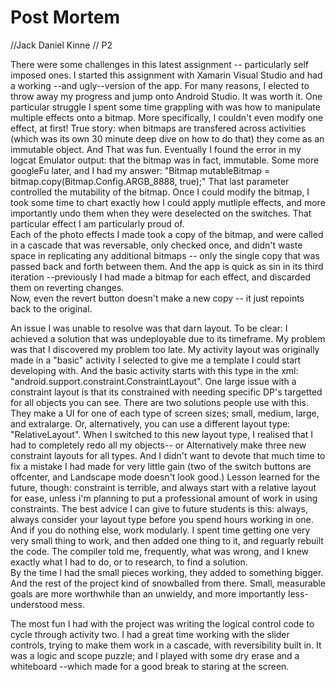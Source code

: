 # Post Mortem
//Jack Daniel Kinne // P2

There were some challenges in this latest assignment -- particularly self imposed ones.  I started this assignment with Xamarin Visual Studio and had a working --and ugly--version of the app.  For many reasons, I elected to throw away my progress and jump onto Android Studio.  It was worth it. 
One particular struggle I spent some time grappling with was how to manipulate multiple effects onto a bitmap.  More specifically, I couldn't even modify one effect, at first!  True story: when bitmaps are transfered across activities (which was its own 30 minute deep dive on how to do that) they come as an immutable object.  And That was fun.  Eventually I found the error in my logcat Emulator output: that the bitmap was in fact, immutable.  Some more googleFu later, and I had my answer: "Bitmap mutableBitmap = bitmap.copy(Bitmap.Config.ARGB_8888, true);"  That last parameter controlled the mutability of the bitmap.  Once I could modify the bitmap, I took some time to chart exactly how I could apply mutliple effects, and more importantly undo them when they were deselected on the switches.  That particular effect I am particularly proud of.  
Each of the photo effects I made took a copy of the bitmap, and were called in a cascade that was reversable, only checked once, and didn't waste space in replicating any additional bitmaps -- only the single copy that was passed back and forth between them. And the app is quick as sin in its third iteration --previously I had made a bitmap for each effect, and discarded them on reverting changes.  
Now, even the revert button doesn't make a new copy -- it just repoints back to the original.  

An issue I was unable to resolve was that darn layout.  To be clear:  I achieved a solution that was undeployable due to its timeframe.  My problem was that I discovered my problem too late.  My activity layout was originally made in a "basic" activity I selected to give me a template I could start developing with.  And the basic activity starts with this type in the xml: "android.support.constraint.ConstraintLayout".  One large issue with a constraint layout is that its constrained with needing specific DP's targetted for all objects you can see.  There are two solutions people use with this. They make a UI for one of each type of screen sizes; small, medium, large, and extralarge. Or, alternatively, you can use a different layout type: "RelativeLayout".   When I switched to this new layout type, I realised that I had to completely redo all my objects-- or Alternatively make three new constraint layouts for all types.  And I didn't want to devote that much time to fix a mistake I had made for very little gain (two of the switch buttons are offcenter, and Landscape mode doesn't look good.)  Lesson learned for the future, though: constraint is terrible, and always start with a relative layout for ease, unless i'm planning to put a professional amount of work in using constraints.
The best advice I can give to future students is this: always, always consider your layout type before you spend hours working in one.  And if you do nothing else, work modularly.  I spent time getting one very very small thing to work, and then added one thing to it, and reguarly rebuilt the code.  The compiler told me, frequently, what was wrong, and I knew exactly what I had to do, or to research, to find a solution.  
By the time I had the small pieces working, they added to something bigger.
And the rest of the project kind of snowballed from there.  Small, measurable goals are more worthwhile than an unwieldy, and more importantly less-understood mess.  

The most fun I had with the project was writing the logical control code to cycle through activity two.  I had a great time working with the slider controls, trying to make them work in a cascade, with reversibility built in.  It was a logic and scope puzzle; and I played with some dry erase and a whiteboard --which made for a good break to staring at the screen.
